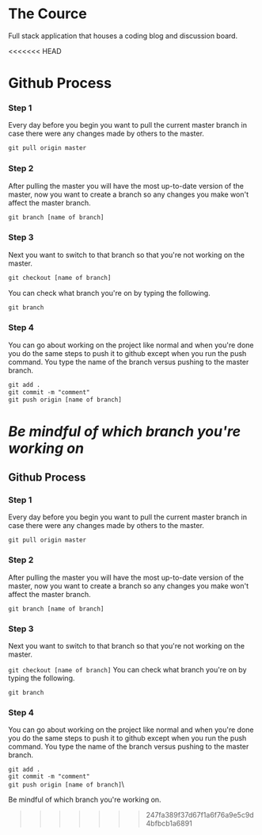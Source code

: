 # The Cource
Full stack application that houses a coding blog and discussion board.

<<<<<<< HEAD
# Github Process
### Step 1
Every day before you begin you want to pull the current master branch in case there were any changes made by others to the master.

```html
git pull origin master
```
### Step 2
After pulling the master you will have the most up-to-date version of the master, now you want to create a branch so any changes you make won't affect the master branch.

```html
git branch [name of branch]
```

### Step 3
Next you want to switch to that branch so that you're not working on the master.

```html
git checkout [name of branch]
```
You can check what branch you're on by typing the following.

```html
git branch
```
### Step 4
You can go about working on the project like normal and when you're done you do the same steps to push it to github except when you run the push command. You type the name of the branch versus pushing to the master branch.

```html
git add .
git commit -m "comment"
git push origin [name of branch]
```
*Be mindful of which branch you're working on*
=======
## Github Process
### Step 1
Every day before you begin you want to pull the current master branch in case there were any changes made by others to the master.

`git pull origin master`
### Step 2
After pulling the master you will have the most up-to-date version of the master, now you want to create a branch so any changes you make won't affect the master branch.

`git branch [name of branch]`
### Step 3
Next you want to switch to that branch so that you're not working on the master.

`git checkout [name of branch]`
You can check what branch you're on by typing the following.

`git branch`
### Step 4
You can go about working on the project like normal and when you're done you do the same steps to push it to github except when you run the push command. You type the name of the branch versus pushing to the master branch.

`git add .`\
`git commit -m "comment"`\
`git push origin [name of branch]`\

Be mindful of which branch you're working on.
>>>>>>> 247fa389f37d67f1a6f76a9e5c9d4bfbcb1a6891
